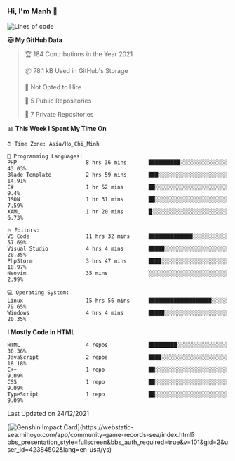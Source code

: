 ### Hi, I'm Manh 👋

<!--START_SECTION:waka-->
![Lines of code](https://img.shields.io/badge/From%20Hello%20World%20I%27ve%20Written-323%20Thousand%20lines%20of%20code-blue)

**🐱 My GitHub Data** 

> 🏆 184 Contributions in the Year 2021
 > 
> 📦 78.1 kB Used in GitHub's Storage 
 > 
> 🚫 Not Opted to Hire
 > 
> 📜 5 Public Repositories 
 > 
> 🔑 7 Private Repositories  
 > 
📊 **This Week I Spent My Time On** 

```text
⌚︎ Time Zone: Asia/Ho_Chi_Minh

💬 Programming Languages: 
PHP                      8 hrs 36 mins       ██████████░░░░░░░░░░░░░░░   43.03% 
Blade Template           2 hrs 59 mins       ███░░░░░░░░░░░░░░░░░░░░░░   14.91% 
C#                       1 hr 52 mins        ██░░░░░░░░░░░░░░░░░░░░░░░   9.4% 
JSON                     1 hr 31 mins        ██░░░░░░░░░░░░░░░░░░░░░░░   7.59% 
XAML                     1 hr 20 mins        █░░░░░░░░░░░░░░░░░░░░░░░░   6.73%

🔥 Editors: 
VS Code                  11 hrs 32 mins      ██████████████░░░░░░░░░░░   57.69% 
Visual Studio            4 hrs 4 mins        █████░░░░░░░░░░░░░░░░░░░░   20.35% 
PhpStorm                 3 hrs 47 mins       ████░░░░░░░░░░░░░░░░░░░░░   18.97% 
Neovim                   35 mins             ░░░░░░░░░░░░░░░░░░░░░░░░░   2.99%

💻 Operating System: 
Linux                    15 hrs 56 mins      ████████████████████░░░░░   79.65% 
Windows                  4 hrs 4 mins        █████░░░░░░░░░░░░░░░░░░░░   20.35%

```

**I Mostly Code in HTML** 

```text
HTML                     4 repos             █████████░░░░░░░░░░░░░░░░   36.36% 
JavaScript               2 repos             ████░░░░░░░░░░░░░░░░░░░░░   18.18% 
C++                      1 repo              ██░░░░░░░░░░░░░░░░░░░░░░░   9.09% 
CSS                      1 repo              ██░░░░░░░░░░░░░░░░░░░░░░░   9.09% 
TypeScript               1 repo              ██░░░░░░░░░░░░░░░░░░░░░░░   9.09%

```



 Last Updated on 24/12/2021
<!--END_SECTION:waka-->

[![Genshin Impact Card](https://api.mn07.xyz/genshin/card/42384502?)](https://webstatic-sea.mihoyo.com/app/community-game-records-sea/index.html?bbs_presentation_style=fullscreen&bbs_auth_required=true&v=101&gid=2&user_id=42384502&lang=en-us#/ys)
